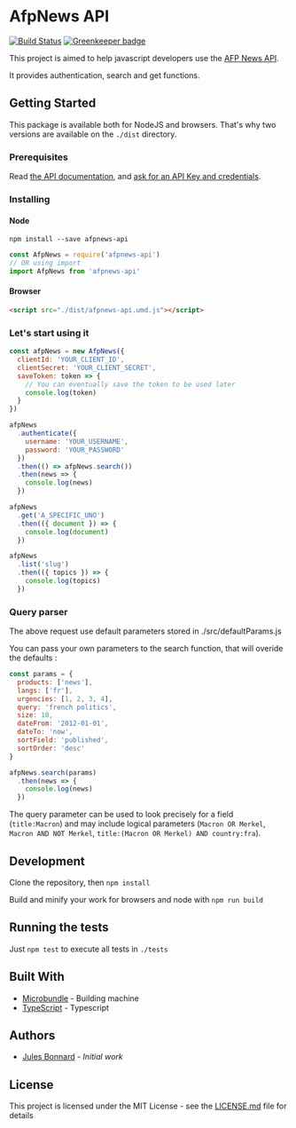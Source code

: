 # AfpNews API

[![Build Status](https://travis-ci.org/julesbonnard/afpnews-api.svg?branch=master)](https://travis-ci.org/julesbonnard/afpnews-api) [![Greenkeeper badge](https://badges.greenkeeper.io/julesbonnard/afpnews-api.svg)](https://greenkeeper.io/)

This project is aimed to help javascript developers use the [AFP News API](https://api.afp.com/).

It provides authentication, search and get functions.

## Getting Started

This package is available both for NodeJS and browsers. That's why two versions are available on the `./dist` directory.

### Prerequisites

Read [the API documentation](https://api.afp.com/), and [ask for an API Key and credentials](https://developers.afp.com).

### Installing

#### Node

`npm install --save afpnews-api`

```js
const AfpNews = require('afpnews-api')
// OR using import
import AfpNews from 'afpnews-api'
```

#### Browser

```html
<script src="./dist/afpnews-api.umd.js"></script>
```

### Let's start using it

```js
const afpNews = new AfpNews({
  clientId: 'YOUR_CLIENT_ID',
  clientSecret: 'YOUR_CLIENT_SECRET',
  saveToken: token => {
    // You can eventually save the token to be used later
    console.log(token)
  }
})

afpNews
  .authenticate({
    username: 'YOUR_USERNAME',
    password: 'YOUR_PASSWORD'
  })
  .then(() => afpNews.search())
  .then(news => {
    console.log(news)
  })

afpNews
  .get('A_SPECIFIC_UNO')
  .then(({ document }) => {
    console.log(document)
  })

afpNews
  .list('slug')
  .then(({ topics }) => {
    console.log(topics)
  })
```

### Query parser

The above request use default parameters stored in ./src/defaultParams.js

You can pass your own parameters to the search function, that will overide the defaults : 

```js
const params = {
  products: ['news'],
  langs: ['fr'],
  urgencies: [1, 2, 3, 4],
  query: 'french politics',
  size: 10,
  dateFrom: '2012-01-01',
  dateTo: 'now',
  sortField: 'published',
  sortOrder: 'desc'
}

afpNews.search(params)
  .then(news => {
    console.log(news)
  })
```

The query parameter can be used to look precisely for a field (`title:Macron`) and may include logical parameters (`Macron OR Merkel`, `Macron AND NOT Merkel`, `title:(Macron OR Merkel) AND country:fra`).

## Development

Clone the repository, then `npm install`

Build and minify your work for browsers and node with `npm run build`

## Running the tests

Just `npm test` to execute all tests in `./tests`

## Built With

* [Microbundle](https://www.npmjs.com/package/microbundle) - Building machine
* [TypeScript](https://www.typescriptlang.org/) - Typescript

## Authors

* [Jules Bonnard](https://github.com/julesbonnard) - *Initial work*

## License

This project is licensed under the MIT License - see the [LICENSE.md](LICENSE.md) file for details
